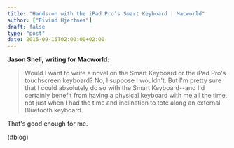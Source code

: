 ```yaml
---
title: "Hands-on with the iPad Pro’s Smart Keyboard | Macworld"
author: ["Eivind Hjertnes"]
draft: false
type: "post"
date: 2015-09-15T02:00:00+02:00
---
```


**Jason Snell, writing for Macworld:**

> Would I want to write a novel on the Smart Keyboard or the iPad Pro's
> touchscreen keyboard? No, I suppose I wouldn't. But I'm pretty sure
> that I could absolutely do so with the Smart Keyboard--and I'd
> certainly benefit from having a physical keyboard with me all the
> time, not just when I had the time and inclination to tote along an
> external Bluetooth keyboard.

That's good enough for me.

(#blog)
